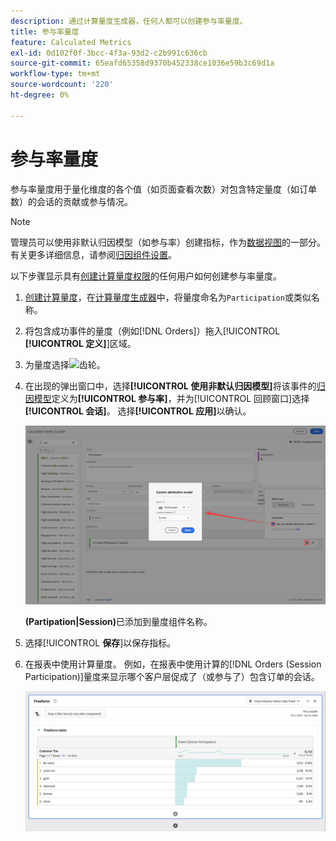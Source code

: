 ```yaml
---
description: 通过计算量度生成器，任何人都可以创建参与率量度。
title: 参与率量度
feature: Calculated Metrics
exl-id: 0d102f0f-3bcc-4f3a-93d2-c2b991c636cb
source-git-commit: 65eafd65358d9370b452338ce1036e59b3c69d1a
workflow-type: tm+mt
source-wordcount: '220'
ht-degree: 0%

---
```


# 参与率量度

参与率量度用于量化维度的各个值（如页面查看次数）对包含特定量度（如订单数）的会话的贡献或参与情况。

>[!NOTE]
>
>管理员可以使用非默认归因模型（如参与率）创建指标，作为[数据视图](https://experienceleague.adobe.com/zh-hans/docs/analytics-platform/using/cja-dataviews/data-views)的一部分。 有关更多详细信息，请参阅[归因组件设置](../../../data-views/component-settings/attribution.md)。

以下步骤显示具有[创建计算量度权限](/help/technotes//access-control.md#user-level-access)的任何用户如何创建参与率量度。

1. [创建计算量度](cm-workflow.md)，在[计算量度生成器](cm-build-metrics.md)中，将量度命名为`Participation`或类似名称。
1. 将包含成功事件的量度（例如[!DNL Orders]）拖入[!UICONTROL **[!UICONTROL 定义]**]区域。
1. 为量度选择![齿轮](https://spectrum.adobe.com/static/icons/workflow_18/Smock_Settings_18_N.svg)。
1. 在出现的弹出窗口中，选择&#x200B;**[!UICONTROL 使用非默认归因模型]**&#x200B;将该事件的[归因模型](/help/components/calc-metrics/cm-workflow/m-metric-type-alloc.md)定义为&#x200B;**[!UICONTROL 参与率]**，并为[!UICONTROL 回顾窗口]选择&#x200B;**[!UICONTROL 会话]**。 选择&#x200B;**[!UICONTROL 应用]**&#x200B;以确认。


   ![列归因模型弹出窗口，其中显示已选择参与作为模型和已选择用于回溯窗口的会话。](assets/participation-setup.png)

   **(Partipation|Session)**&#x200B;已添加到量度组件名称。



1. 选择&#x200B;[!UICONTROL **保存**]&#x200B;以保存指标。
1. 在报表中使用计算量度。 例如，在报表中使用计算的[!DNL Orders (Session Participation)]量度来显示哪个客户层促成了（或参与了）包含订单的会话。

   ![显示客户层和订单的自由格式表。](assets/participation-pages-customer-tier.png)
